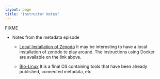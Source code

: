 ```yaml
---
layout: page
title: "Instructor Notes"
---
```

FIXME

- Notes from the metadata episode
  - [Local Installation of Zenodo](https://github.com/zenodo/zenodo/blob/master/INSTALL.rst)
    It may be interesting to have a local installation of zenodo to play around. The instructions using Docker are available on the link above.

  - [Bio-Linux](http://environmentalomics.org/bio-linux-software-list/)
    It is a final OS containing tools that have been already published, connected metadata, etc
